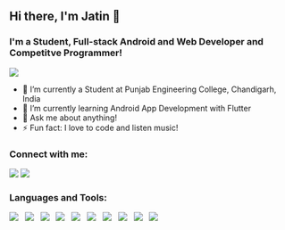 ## Hi there, I'm Jatin 👋
### I'm a Student, Full-stack Android and Web Developer and Competitve Programmer!

<img src="https://github-readme-stats.vercel.app/api?username=bansaljatin05&&show_icons=true&theme=chartreuse-dark&count_private=true" />

- 🔭 I’m currently a Student at Punjab Engineering College, Chandigarh, India
- 🌱 I’m currently learning Android App Development with Flutter
- 💬 Ask me about anything!
- ⚡ Fun fact: I love to code and listen music!

### Connect with me:
<a href="https://www.linkedin.com/in/jatin-bansal-a48333192/"><img src="https://img.icons8.com/fluent/48/000000/linkedin.png"/></a>
<a href="https://github.com/bansaljatin05/"><img src="https://img.icons8.com/fluent/48/000000/github.png"/></a>

### Languages and Tools:
<img src="https://img.icons8.com/color/48/000000/c-plus-plus-logo.png"/> &nbsp; <img src="https://img.icons8.com/color/48/000000/c-programming.png"/> &nbsp; <img src="https://img.icons8.com/color/48/000000/flutter.png"/> &nbsp; <img src="https://img.icons8.com/plasticine/48/000000/react.png"/> &nbsp; <img src="https://img.icons8.com/color/48/000000/html-5.png"/> &nbsp; <img src="https://img.icons8.com/color/48/000000/css3.png"/> &nbsp; <img src="https://img.icons8.com/color/48/000000/nodejs.png"/> &nbsp; <img src="https://img.icons8.com/color/48/000000/firebase.png"/> &nbsp; <img src="https://img.icons8.com/color/48/000000/mongodb.png"/> &nbsp; <img src="https://img.icons8.com/color/48/000000/javascript-logo-1.png"/>
